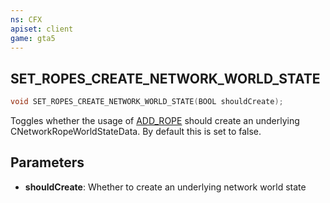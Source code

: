 ```yaml
---
ns: CFX
apiset: client
game: gta5
---
```

## SET_ROPES_CREATE_NETWORK_WORLD_STATE

```c
void SET_ROPES_CREATE_NETWORK_WORLD_STATE(BOOL shouldCreate);
```

Toggles whether the usage of [ADD_ROPE](#_0xE832D760399EB220) should create an underlying CNetworkRopeWorldStateData. By default this is set to false.

## Parameters
* **shouldCreate**: Whether to create an underlying network world state
